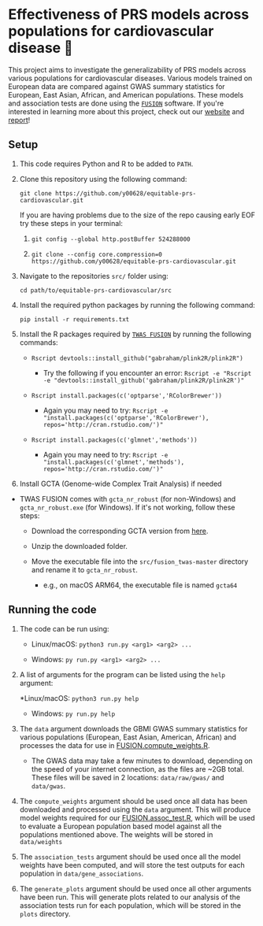 # Effectiveness of PRS models across populations for cardiovascular disease 🧬


This project aims to investigate the generalizability of PRS models across various populations for cardiovascular diseases. Various models trained on European data are compared against GWAS summary statistics for European, East Asian, African, and American populations. These models and association tests are done using the [`FUSION`](http://gusevlab.org/projects/fusion/) software. If you're interested in learning more about this project, check out our [website](https://y00628.github.io/equitable-prs-cardiovascular/) and [report](https://drive.google.com/file/d/1zu4fIurSg-mX8VTd10HnFDjyd7nwPdN7/view?usp=drive_link)!




## Setup

1. This code requires Python and R to be added to `PATH`.

1. Clone this repository using the following command: 

    `git clone https://github.com/y00628/equitable-prs-cardiovascular.git`

    If you are having problems due to the size of the repo causing early EOF try these steps in your terminal:

    1. `git config --global http.postBuffer 524288000`
    
    2. `git clone --config core.compression=0 https://github.com/y00628/equitable-prs-cardiovascular.git`

1. Navigate to the repositories `src/` folder using:

    `cd path/to/equitable-prs-cardiovascular/src`

1. Install the required python packages by running the following command: 

    `pip install -r requirements.txt` 

1. Install the R packages required by [`TWAS FUSION`](http://gusevlab.org/projects/fusion/) by running the following commands: 

    * `Rscript devtools::install_github("gabraham/plink2R/plink2R")`

        * Try the following if you encounter an error: 
        `Rscript -e "Rscript -e "devtools::install_github('gabraham/plink2R/plink2R')"`

    * `Rscript install.packages(c('optparse','RColorBrewer'))`

        * Again you may need to try: 
        `Rscript -e "install.packages(c('optparse','RColorBrewer'), repos='http://cran.rstudio.com/')"`

    * `Rscript install.packages(c('glmnet','methods'))`

        * Again you may need to try: 
        `Rscript -e "install.packages(c('glmnet','methods'), repos='http://cran.rstudio.com/')"`

1. Install GCTA (Genome-wide Complex Trait Analysis) if needed
   
 * TWAS FUSION comes with `gcta_nr_robust` (for non-Windows) and `gcta_nr_robust.exe` (for Windows). If it's not working, follow these steps:
   
     * Download the corresponding GCTA version from [here](https://yanglab.westlake.edu.cn/software/gcta/#Download).
       
     * Unzip the downloaded folder.
        
     * Move the executable file into the `src/fusion_twas-master` directory and rename it to `gcta_nr_robust`.
         * e.g., on macOS ARM64, the executable file is named `gcta64`


## Running the code
1. The code can be run using:

    * Linux/macOS: `python3 run.py <arg1> <arg2> ...`

    * Windows: `py run.py <arg1> <arg2> ...`

1. A list of arguments for the program can be listed using the `help` argument:
    
    *Linux/macOS: `python3 run.py help`

    * Windows: `py run.py help`

1. The `data` argument downloads the GBMI GWAS summary statistics for various
populations (European, East Asian, American, African) and processes the
data for use in [FUSION.compute_weights.R](http://gusevlab.org/projects/fusion/#compute-your-own-predictive-models).

    * The GWAS data may take a few minutes to download, depending on the speed of your internet connection, as the files are ~2GB total. These files will be saved in 2 locations: `data/raw/gwas/` and `data/gwas`.

1. The `compute_weights` argument should be used once all data has been 
downloaded and processed using the `data` argument. This will produce model weights required for
our [FUSION.assoc_test.R](http://gusevlab.org/projects/fusion/#typical-analysis-and-output), which will be used to evaluate a European population
based model against all the populations mentioned above. The weights will be stored in `data/weights`

1. The `association_tests` argument should be used once all the model weights have been computed, and will store the test outputs for each population in `data/gene_associations`.

1. The `generate_plots` argument should be used once all other arguments have been run. This will generate plots related to our analysis of the association tests run for each population, which will be stored in the `plots` directory.

